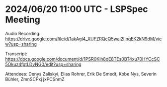# 2024/06/20 11:00 UTC - LSPSpec Meeting

Audio Recording: https://drive.google.com/file/d/1akAgl4_XUFZRQcQ5wal2IInqEK2kN9dM/view?usp=sharing

Transcript: https://docs.google.com/document/d/1PSR0Kih8oE8TEs0BT4xu70HYCcSC5Okuz4fgtLDvNG0/edit?usp=sharing

Attendees: Denys Zaliskyi, Elias Rohrer, Erik De Smedt, Kobe Nys, Severin Bühler, ZmnSCPxj jxPCSnmZ
